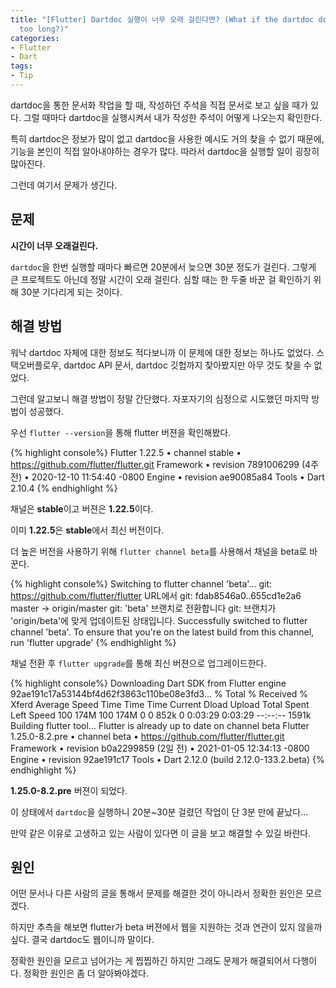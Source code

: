 ```yaml
---
title: "[Flutter] Dartdoc 실행이 너무 오래 걸린다면? (What if the dartdoc documenting time is
  too long?)"
categories:
- Flutter
- Dart
tags:
- Tip
---
```


dartdoc을 통한 문서화 작업을 할 때, 작성하던 주석을 직접 문서로 보고 싶을 때가 있다. 그럴 때마다 dartdoc을 실행시켜서 내가 작성한 주석이 어떻게 나오는지 확인한다.

특히 dartdoc은 정보가 많이 없고 dartdoc을 사용한 예시도 거의 찾을 수 없기 때문에, 기능을 본인이 직접 알아내야하는 경우가 많다. 따라서 dartdoc을 실행할 일이 굉장히 많아진다.

그런데 여기서 문제가 생긴다.

## 문제

**시간이 너무 오래걸린다.**

`dartdoc`을 한번 실행할 때마다 빠르면 20분에서 늦으면 30분 정도가 걸린다. 그렇게 큰 프로젝트도 아닌데 정말 시간이 오래 걸린다. 심할 때는 한 두줄 바꾼 걸 확인하기 위해 30분 기다리게 되는 것이다.

## 해결 방법
워낙 dartdoc 자체에 대한 정보도 적다보니까 이 문제에 대한 정보는 하나도 없었다. 스택오버플로우, dartdoc API 문서, dartdoc 깃헙까지 찾아봤지만  아무 것도 찾을 수 없었다.

그런데 알고보니 해결 방법이 정말 간단했다. 자포자기의 심정으로 시도했던 마지막 방법이 성공했다.

우선 `flutter --version`을 통해 flutter 버젼을 확인해봤다.

{% highlight console%}
Flutter 1.22.5 • channel stable • https://github.com/flutter/flutter.git
Framework • revision 7891006299 (4주 전) • 2020-12-10 11:54:40 -0800
Engine • revision ae90085a84
Tools • Dart 2.10.4
{% endhighlight %}

채널은 **stable**이고 버젼은 **1.22.5**이다.

이미 **1.22.5**은  **stable**에서 최신 버전이다.

더 높은 버전을 사용하기 위해 `flutter channel beta`를 사용해서 채널을 beta로 바꾼다.

{% highlight console%}
Switching to flutter channel 'beta'...
git: https://github.com/flutter/flutter URL에서
git:    fdab8546a0..655cd1e2a6  master     -> origin/master
git: 'beta' 브랜치로 전환합니다
git: 브랜치가 'origin/beta'에 맞게 업데이트된 상태입니다.
Successfully switched to flutter channel 'beta'.
To ensure that you're on the latest build from this channel, run 'flutter upgrade'
{% endhighlight %}

채널 전환 후 `flutter upgrade`를 통해 최신 버젼으로 업그레이드한다.

{% highlight console%}
Downloading Dart SDK from Flutter engine 92ae191c17a53144bf4d62f3863c110be08e3fd3...
  % Total    % Received % Xferd  Average Speed   Time    Time     Time  Current
                                 Dload  Upload   Total   Spent    Left  Speed
100  174M  100  174M    0     0   852k      0  0:03:29  0:03:29 --:--:-- 1591k
Building flutter tool...
Flutter is already up to date on channel beta
Flutter 1.25.0-8.2.pre • channel beta • https://github.com/flutter/flutter.git
Framework • revision b0a2299859 (2일 전) • 2021-01-05 12:34:13 -0800
Engine • revision 92ae191c17
Tools • Dart 2.12.0 (build 2.12.0-133.2.beta)
{% endhighlight %}

**1.25.0-8.2.pre** 버젼이 되었다.

이 상태에서 `dartdoc`을 실행하니 20분~30분 걸렸던 작업이 단 3분 만에 끝났다\...

만약 같은 이유로 고생하고 있는 사람이 있다면 이 글을 보고 해결할 수 있길 바란다.
## 원인
어떤 문서나 다른 사람의 글을 통해서 문제를 해결한 것이 아니라서 정확한 원인은 모르겠다.

하지만 추측을 해보면 flutter가 beta 버젼에서 웹을 지원하는 것과 연관이 있지 않을까 싶다. 결국 dartdoc도 웹이니까 말이다.

정확한 원인을 모르고 넘어가는 게 찝찝하긴 하지만 그래도 문제가 해결되어서 다행이다. 정확한 원인은 좀 더 알아봐야겠다.
